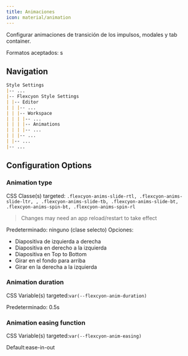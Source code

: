 ```yaml
---
title: Animaciones
icon: material/animation
---
```


Configurar animaciones de transición de los impulsos, modales y tab container.

Formatos aceptados: s

## Navigation

```md
Style Settings
|-- ...
|-- Flexcyon Style Settings
| |-- Editor
| | |-- ...
| | |-- Workspace
| | | |-- ...
| | | |-- Animations
| | | |-- ...
| | |-- ...
| |-- ...
|-- ...
```

## Configuration Options

### Animation type

CSS Classe(s) targeted: `.flexcyon-anims-slide-rtl, .flexcyon-anims-slide-ltr,
,
.flexcyon-anims-slide-tb, .flexcyon-anims-slide-bt, .flexcyon-anims-spin-bt, .flexcyon-anims-spin-rl`

> Changes may need an app reload/restart to take effect

Predeterminado: ninguno (clase selecto)
Opciones:

- Diapositiva de izquierda a derecha
- Diapositiva en derecho a la izquierda
- Diapositiva en Top to Bottom
- Girar en el fondo para arriba
- Girar en la derecha a la izquierda

### Animation duration

CSS Variable(s) targeted:`var(--flexcyon-anim-duration)`

Predeterminado: 0.5s

### Animation easing function

CSS Variable(s) targeted:`var(--flexcyon-anim-easing)`

Default:ease-in-out
